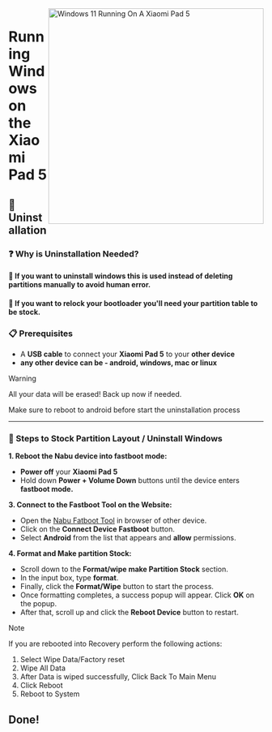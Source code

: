 <img align="right" src="https://raw.githubusercontent.com/erdilS/Port-Windows-11-Xiaomi-Pad-5/main/nabu.png" width="425" alt="Windows 11 Running On A Xiaomi Pad 5">

# Running Windows on the Xiaomi Pad 5

## 🧹 Uninstallation

### ❓ Why is Uninstallation Needed?

#### 🔹 If you want to uninstall windows this is used instead of deleting partitions manually to avoid human error.
#### 🔹 If you want to relock your bootloader you'll need your partition table to be stock.

### 📋 Prerequisites

- A **USB cable** to connect your **Xiaomi Pad 5** to your **other device**
- **any other device can be - android, windows, mac or linux**

> [!Warning]
> All your data will be erased! Back up now if needed.
>
> Make sure to reboot to android before start the uninstallation process

--- 

### 🚀 Steps to Stock Partition Layout / Uninstall Windows 

**1. Reboot the Nabu device into fastboot mode:**
   - **Power off** your **Xiaomi Pad 5**
   - Hold down **Power + Volume Down** buttons until the device enters **fastboot mode.**
   
**3. Connect to the Fastboot Tool on the Website:**
   - Open the [Nabu Fatboot Tool](https://arkt-7.github.io/nabu/) in browser of other device.
   - Click on the **Connect Device Fastboot** button.
   - Select **Android** from the list that appears and **allow** permissions.

**4. Format and Make partition Stock:**
   - Scroll down to the **Format/wipe make Partition Stock** section.
   - In the input box, type **format**.
   - Finally, click the **Format/Wipe** button to start the process.
   - Once formatting completes, a success popup will appear. Click **OK** on the popup.
   - After that, scroll up and click the **Reboot Device** button to restart.


> [!NOTE]
> If you are rebooted into Recovery perform the following actions:
> 1. Select Wipe Data/Factory reset
> 2. Wipe All Data
> 3. After Data is wiped successfully, Click Back To Main Menu
> 4. Click Reboot
> 5. Reboot to System

## Done!
